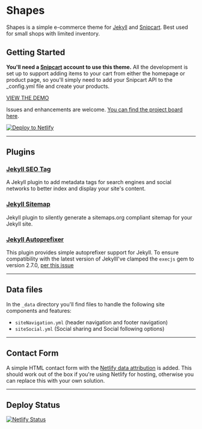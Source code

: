 # Shapes

Shapes is a simple e-commerce theme for [Jekyll](https://jekyllrb.com/) and [Snipcart](https://snipcart.com/). Best used for small shops with limited inventory.

## Getting Started

__You'll need a [Snipcart](https://snipcart.com/) account to use this theme.__ All the development is set up to support adding items to your cart from either the homepage or product page, so you'll simply need to add your Snipcart API to the _config.yml file and create your products.


[VIEW THE DEMO](https://shapes-for-jekyll-and-snipcart.netlify.app)



Issues and enhancements are welcome. [You can find the project board here](https://github.com/discoform/shapes-for-jekyll-and-snipcart/projects/1).


<a class="btn-dtn" href="https://app.netlify.com/start/deploy?repository=https://github.com/discoform/shapes-for-jekyll-and-snipcart">
    <img src="https://www.netlify.com/img/deploy/button.svg" title="Deploy to Netlify">
  </a>


---


## Plugins

### [Jekyll SEO Tag](https://github.com/discoform/shapes-for-jekyll-and-snipcart/projects/1)

A Jekyll plugin to add metadata tags for search engines and social networks to better index and display your site's content.


### [Jekyll Sitemap](https://github.com/jekyll/jekyll-sitemap)
Jekyll plugin to silently generate a sitemaps.org compliant sitemap for your Jekyll site.


### [Jekyll Autoprefixer](https://github.com/vwochnik/jekyll-autoprefixer)
This plugin provides simple autoprefixer support for Jekyll. To ensure compatibility with the latest version of JekyllI've clamped the `execjs` gem to version 2.7.0, [per this issue](https://github.com/ai/autoprefixer-rails/issues/160)

---

## Data files

In the `_data` directory you'll find files to handle the following site components and features:

- `siteNavigation.yml` (header navigation and footer navigation)
- `siteSocial.yml` (Social sharing and Social following options)

---

## Contact Form

A simple HTML contact form with the [Netlify data attribution](https://docs.netlify.com/forms/setup/) is added. This should work out of the box if you're using Netlify for hosting, otherwise you can replace this with your own solution.



---

## Deploy Status
[![Netlify Status](https://api.netlify.com/api/v1/badges/468ba6f2-1ecf-484f-8f50-9a87321992fe/deploy-status)](https://app.netlify.com/sites/shapes-for-jekyll-and-snipcart/deploys)
